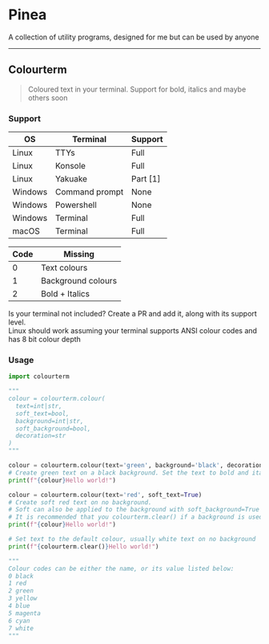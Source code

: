 # Pinea
A collection of utility programs, designed for me but can be used by anyone

-----


## Colourterm
> Coloured text in your terminal. Support for bold, italics and maybe others soon

### Support
OS      | Terminal       | Support
--------|----------------|---------
Linux   | TTYs           | Full
Linux   | Konsole        | Full
Linux   | Yakuake        | Part [1]
Windows | Command prompt | None
Windows | Powershell     | None
Windows | Terminal       | Full
macOS   | Terminal       | Full

Code | Missing
-----|-------------------
0    | Text colours
1    | Background colours
2    | Bold + Italics


Is your terminal not included? Create a PR and add it, along with its support level. <br> Linux should work assuming your terminal supports ANSI colour codes and has 8 bit colour depth

### Usage
```py
import colourterm

"""
colour = colourterm.colour(
  text=int|str,
  soft_text=bool,
  background=int|str,
  soft_background=bool,
  decoration=str
)
"""

colour = colourterm.colour(text='green', background='black', decoration='bi')
# Create green text on a black background. Set the text to bold and italics
print(f"{colour}Hello world!")

colour = colourterm.colour(text='red', soft_text=True)
# Create soft red text on no background.
# Soft can also be applied to the background with soft_background=True
# It is recommended that you colourterm.clear() if a background is used, to remove trailing backgrounds over multiple lines
print(f"{colour}Hello world!")

# Set text to the default colour, usually white text on no background
print(f"{colourterm.clear()}Hello world!")

"""
Colour codes can be either the name, or its value listed below:
0 black
1 red
2 green
3 yellow
4 blue
5 magenta
6 cyan
7 white
"""
```
